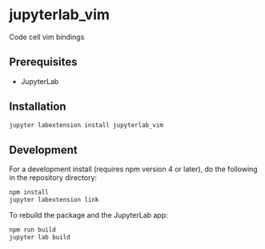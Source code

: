 # jupyterlab_vim

Code cell vim bindings


## Prerequisites

* JupyterLab

## Installation

```bash
jupyter labextension install jupyterlab_vim
```

## Development

For a development install (requires npm version 4 or later), do the following in the repository directory:

```bash
npm install
jupyter labextension link
```

To rebuild the package and the JupyterLab app:

```bash
npm run build
jupyter lab build
```
